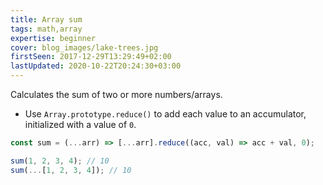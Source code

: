 ```yaml
---
title: Array sum
tags: math,array
expertise: beginner
cover: blog_images/lake-trees.jpg
firstSeen: 2017-12-29T13:29:49+02:00
lastUpdated: 2020-10-22T20:24:30+03:00
---
```


Calculates the sum of two or more numbers/arrays.

- Use `Array.prototype.reduce()` to add each value to an accumulator, initialized with a value of `0`.

```js
const sum = (...arr) => [...arr].reduce((acc, val) => acc + val, 0);
```

```js
sum(1, 2, 3, 4); // 10
sum(...[1, 2, 3, 4]); // 10
```
